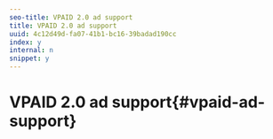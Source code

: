 ```yaml
---
seo-title: VPAID 2.0 ad support
title: VPAID 2.0 ad support
uuid: 4c12d49d-fa07-41b1-bc16-39badad190cc
index: y
internal: n
snippet: y
---
```


# VPAID 2.0 ad support{#vpaid-ad-support}

